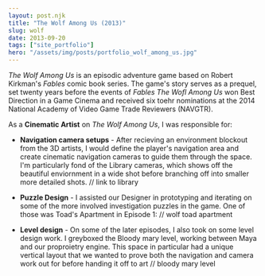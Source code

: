 ```yaml
---
layout: post.njk
title: "The Wolf Among Us (2013)"
slug: wolf
date: 2013-09-20
tags: ["site_portfolio"]
hero: "/assets/img/posts/portfolio_wolf_among_us.jpg"
---
```


*The Wolf Among Us* is an episodic adventure game based on Robert Kirkman's *Fables* comic book series. The game's story serves as a prequel, set twenty years before the events of *Fables*
*The Wofl Among Us* won Best Direction in a Game Cinema and received six toehr nominations at the 2014 National Academy of Video Game Trade Reviewers (NAVGTR). 

As a **Cinematic Artist** on *The Wolf Among Us*, I was responsible for:

* **Navigation camera setups** - After recieving an environment blockout from the 3D artists, I would define the player's navigation area and create cinematic navigation cameras to guide them through the space. I'm particularly fond of the Library cameras, which shows off the beautiful enviornment in a wide shot before branching off into smaller more detailed shots.
// link to library


* **Puzzle Design** - I assisted our Designer in prototyping and iterating on some of the more involved investigation puzzles in the game. One of those was Toad's Apartment in Episode 1: 
// wolf toad apartment 


* **Level design** - On some of the later episodes, I also took on some level design work. I greyboxed the Bloody mary level, working between Maya and our proproietry engine. This space in particular had a unique vertical layout that we wanted to prove both the navigation and camera work out for before handing it off to art
// bloody mary level
